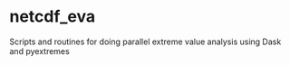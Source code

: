 # netcdf_eva
Scripts and routines for doing parallel extreme value analysis using Dask and pyextremes
